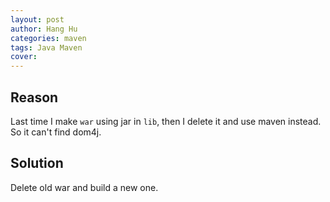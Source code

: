 ```yaml
---
layout: post
author: Hang Hu
categories: maven
tags: Java Maven 
cover: 
---
```


## Reason

Last time I make `war` using jar in `lib`, then I delete it and use maven instead. So it can't find dom4j.
## Solution

Delete old war and build a new one.
